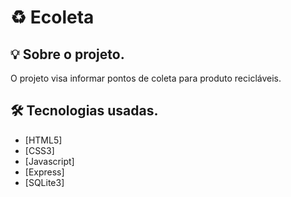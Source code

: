# ♻️ Ecoleta


## 💡 Sobre o projeto.

O projeto visa informar pontos de coleta para produto recicláveis.


## 🛠️ Tecnologias usadas.

- [HTML5]
- [CSS3]
- [Javascript]
- [Express]
- [SQLite3]

